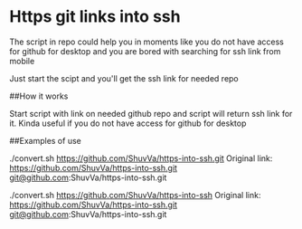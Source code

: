# Https git links into ssh

The script in repo could help you in moments like 
you do not have access for github for desktop and 
you are bored with searching for ssh link from 
mobile

Just start the scipt and you'll get the ssh link 
for needed repo

##How it works

Start script with link on needed github repo and 
script will return ssh link for it. Kinda useful if 
you do not have access for github for desktop

##Examples of use

./convert.sh 
https://github.com/ShuvVa/https-into-ssh.git
Original link:
https://github.com/ShuvVa/https-into-ssh.git
git@github.com:ShuvVa/https-into-ssh.git

./convert.sh
https://github.com/ShuvVa/https-into-ssh
Original link:
https://github.com/ShuvVa/https-into-ssh.git
git@github.com:ShuvVa/https-into-ssh.git

